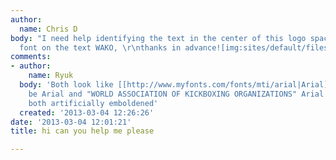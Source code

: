 ```yaml
---
author:
  name: Chris D
body: "I need help identifying the text in the center of this logo spacifically the
  font on the text WAKO, \r\nthanks in advance![img:sites/default/files/old-images/logo-wako_6149.jpg]"
comments:
- author:
    name: Ryuk
  body: 'Both look like [[http://www.myfonts.com/fonts/mti/arial|Arial]]: "WAKO" could
    be Arial and "WORLD ASSOCIATION OF KICKBOXING ORGANIZATIONS" Arial Rounded, possibly
    both artificially emboldened'
  created: '2013-03-04 12:26:26'
date: '2013-03-04 12:01:21'
title: hi can you help me please

---
```

